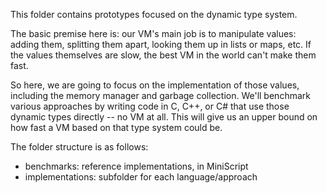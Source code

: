 This folder contains prototypes focused on the dynamic type system.

The basic premise here is: our VM's main job is to manipulate values: adding them, splitting them apart, looking them up in lists or maps, etc.  If the values themselves are slow, the best VM in the world can't make them fast.

So here, we are going to focus on the implementation of those values, including the memory manager and garbage collection.  We'll benchmark various approaches by writing code in C, C++, or C# that use those dynamic types directly -- no VM at all.  This will give us an upper bound on how fast a VM based on that type system could be.

The folder structure is as follows:

- benchmarks: reference implementations, in MiniScript
- implementations: subfolder for each language/approach
